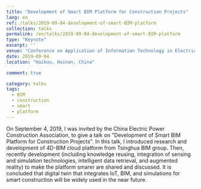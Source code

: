 ```yaml
---
title: "Development of Smart BIM Platform for Construction Projects"
lang: en
ref: /talks/2019-09-04-development-of-smart-BIM-platform
collection: talks
permalink: /en/talks/2019-09-04-development-of-smart-BIM-platform
type: "Keynote"
excerpt: ''
venue: "Conference on Application of Information Technology in Electric Power Engineering"
date: 2019-09-04
location: "Haikou, Hainan, China"

comment: true

category: talks
tags: 
  - BIM
  - construction
  - smart
  - platform
---
```


On September 4, 2019, I was invited by the China Electric Power Construction Association, to give a talk on "Development of Smart BIM Platform for Construction Projects". In this talk, I introduced research and development of 4D-BIM cloud platform from Tsinghua BIM group. Then, recently development (including knowledge reusing, integration of sensing and simulation technologies, intelligent data retrieval, and augmented reality) to make the platform smarer are shared and discussed. It is concluded that digital twin that integrates IoT, BIM, and simulations for smart construction will be widely used in the near future.